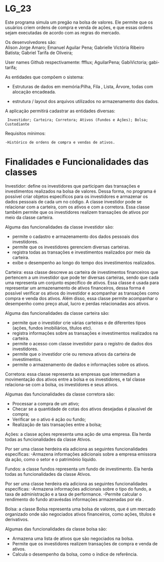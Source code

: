 # LG_23
Este programa simula um pregão na bolsa de valores. Ele permite que os usuários criem ordens de compra e venda de ações, e que essas ordens sejam executadas de acordo com as regras do mercado.

Os desenvolvedores são:  
Alison Jorge Amaro; 
Emanuel Aguilar Pena; 
Gabrielle Victória Ribeiro Batista; 
Gabriel Tarifa de Oliveira;

User names Github respectivamente:
ffflux;
AguilarPena;
GabiVictoria;
gabi-tarifa;

As entidades que compõem o sistema:
   - Estruturas de dados em memória:Pilha, Fila , Lista, Árvore, todas com alocação encadeada.

  - estrutura / layout  dos arquivos utilizados no armazenamento dos dados.

A aplicação permitirá cadastrar as entidades diversas:

     Investidor; Carteira; Corretora; Ativos (Fundos e Ações); Bolsa; Custodiante

Requisitos mínimos:

    -Histórico de ordens de compra e vendas de ativos.

# Finalidades e Funcionalidades das classes

Investidor: define os investidores que participam das transações e investimentos realizados na bolsa de valores. Dessa forma, no programa é possível criar objetos específicos para os investidores e armazenar os dados pessoais de cada um no código. A classe investidor pode se relacionar com a carteira, com os ativos e com a corretora. Essa classe também permite que os investidores realizem transações de ativos por meio da classe carteira.

Alguma das funcionalidades da classe investidor são:
- permite o cadastro e armazenamento dos dados pessoais dos investidores.
- permite que os investidores gerenciem diversas carteiras.
- registra todas as transações e investimentos realizados por meio da carteira.
- exibe o desempenho ao longo do tempo dos investimentos realizados.

Carteira: essa classe descreve as carteira de investimentos financeiros que pertencem a um investidor que pode ter diversas carteiras, sendo que cada uma representa um conjunto específico de ativos. Essa classe é usada para representar um armazenamento de ativos financeiros, dessa forma é possível verificar os ativos do investidor e acompanhar as transações como compra e venda dos ativos. Além disso, essa classe permite acompanhar o desempenho como preço atual, lucro e perdas relacionadas aos ativos.

Alguma das funcionalidades da classe carteira são:
- permite que o investidor crie várias carteiras e de diferentes tipos (ações, fundos imobiliários, títulos etc).
- registra informações sobre as transações e investimentos realizados na carteira.
- permite o acesso com classe investidor para o registro de dados dos investidores.
- permite que o investidor crie ou remova ativos da carteira de investimentos.
- permite o armazenamento de dados e informações sobre os ativos.

Corretora: essa classe representa as empresas que intermediam a movimentação dos ativos entre a bolsa e os investidores, e tal classe relaciona-se com a bolsa, os investidores e seus ativos.

Algumas das funcionalidades da classe corretora são: 
- Processar a compra de um ativo;
- Checar se a quantidade de cotas dos ativos desejadas é plausível de compra;
- Verificar se o ativo é ação ou fundo;
- Realização de tais transações entre a bolsa;

Ações: a classe ações representa uma ação de uma empresa. Ela herda todas as funcionalidades da classe Ativos.

Por ser uma classe herdeira ela adiciona as seguintes funcionalidades específicas:
 -Armazena informações adicionais sobre a empresa emissora da ação, como o setor e o patrimônio líquido.

Fundos: a classe fundos representa um fundo de investimento. Ela herda todas as funcionalidades da classe Ativos.

Por ser uma classe herdeira ela adiciona as seguintes funcionalidades específicas:
 -Armazena informações adicionais sobre o tipo do fundo, a taxa de administração e a taxa de performance.
 -Permite calcular o rendimento do fundo atravésdas informações armazenadas por ela .

Bolsa: a classe Bolsa representa uma bolsa de valores, que é um mercado organizado onde são negociados ativos financeiros, como ações, títulos e derivativos. 

Algumas das funcionalidades da classe bolsa são: 
 - Armazena uma lista de ativos que são negociados na bolsa.
 - Permite que os investidores realizem transações de compra e venda de ativos.
 - Calcula o desempenho da bolsa, como o índice de referência.
